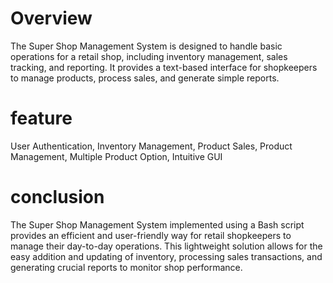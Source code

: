 # Overview
The Super Shop Management System is designed to handle basic operations for a retail shop, including inventory management, sales tracking, and reporting. It provides a text-based interface for shopkeepers to manage products, process sales, and generate simple reports.

# feature 
User Authentication,
Inventory Management,
Product Sales,
Product Management,
Multiple Product Option,
Intuitive GUI

# conclusion 
The Super Shop Management System implemented using a Bash script provides an efficient and user-friendly way for retail shopkeepers to manage their day-to-day operations. This lightweight solution allows for the easy addition and updating of inventory, processing sales transactions, and generating crucial reports to monitor shop performance. 
